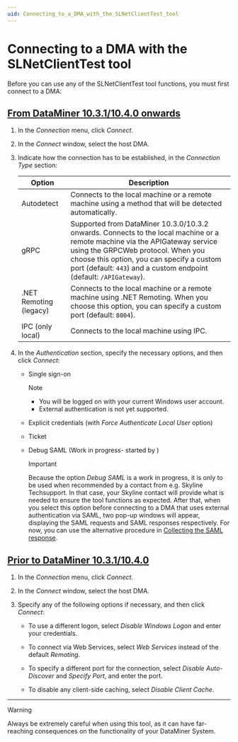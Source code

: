```yaml
---
uid: Connecting_to_a_DMA_with_the_SLNetClientTest_tool
---
```


# Connecting to a DMA with the SLNetClientTest tool

Before you can use any of the SLNetClientTest tool functions, you must first connect to a DMA:

## [From DataMiner 10.3.1/10.4.0 onwards](#tab/tabid-1)

1. In the *Connection* menu, click *Connect*.

1. In the *Connect* window, select the host DMA.

1. Indicate how the connection has to be established, in the *Connection Type* section:

   | Option                 | Description    |
   |------------------------|----------------|
   | Autodetect             | Connects to the local machine or a remote machine using a method that will be detected automatically. |
   | gRPC                   | Supported from DataMiner 10.3.0/10.3.2 onwards. Connects to the local machine or a remote machine via the APIGateway service using the GRPCWeb protocol. When you choose this option, you can specify a custom port (default: `443`) and a custom endpoint (default: `/APIGateway`). |
   | .NET Remoting (legacy) | Connects to the local machine or a remote machine using .NET Remoting. When you choose this option, you can specify a custom port (default: `8004`). |
   | IPC (only local)       | Connects to the local machine using IPC. |

1. In the *Authentication* section, specify the necessary options, and then click *Connect*:

   - Single sign-on

     > [!NOTE]
     >
     > - You will be logged on with your current Windows user account.
     > - External authentication is not yet supported.

   - Explicit credentials (with *Force Authenticate Local User* option)

   - Ticket

   - Debug SAML (Work in progress- started by <!--RN 37370-->)

     > [!IMPORTANT]
     > Because the option *Debug SAML* is a work in progress, it is only to be  used when recommended by a contact from e.g. Skyline Techsupport.
     > In that case, your Skyline contact will provide what is needed to ensure the tool functions as expected.
     > After that, when you select this option before connecting to a DMA that uses external authentication via SAML, two pop-up windows will appear, displaying the SAML requests and SAML responses respectively.
     > For now, you can use the alternative procedure in [Collecting the SAML response](xref:Troubleshooting_SAML_Issues#collecting-the-saml-response).

## [Prior to DataMiner 10.3.1/10.4.0](#tab/tabid-2)

1. In the *Connection* menu, click *Connect*.

1. In the *Connect* window, select the host DMA.

1. Specify any of the following options if necessary, and then click *Connect*:

    - To use a different logon, select *Disable Windows Logon* and enter your credentials.

    - To connect via Web Services, select *Web Services* instead of the default *Remoting*.

    - To specify a different port for the connection, select *Disable Auto-Discover* and *Specify Port*, and enter the port.

    - To disable any client-side caching, select *Disable Client Cache*.

***

> [!WARNING]
> Always be extremely careful when using this tool, as it can have far-reaching consequences on the functionality of your DataMiner System.
